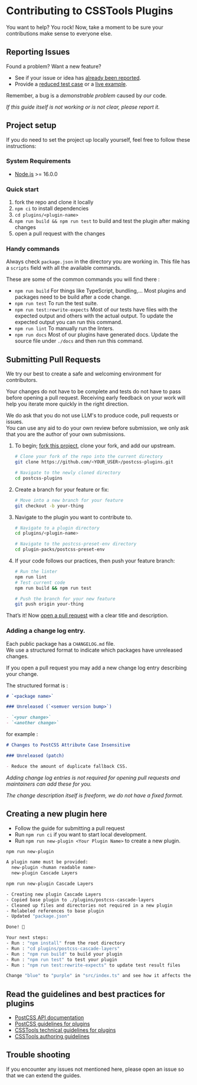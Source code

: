 # Contributing to CSSTools Plugins

You want to help? You rock! Now, take a moment to be sure your contributions
make sense to everyone else.

## Reporting Issues

Found a problem? Want a new feature?

- See if your issue or idea has [already been reported].
- Provide a [reduced test case] or a [live example].

Remember, a bug is a _demonstrable problem_ caused by _our_ code.

_If this guide itself is not working or is not clear, please report it._

## Project setup

If you do need to set the project up locally yourself, feel free to follow these
instructions:

### System Requirements

- [Node.js](https://nodejs.org/) >= 16.0.0

### Quick start

1. fork the repo and clone it locally
2. `npm ci` to install dependencies
3. `cd plugins/<plugin-name>`
4. `npm run build && npm run test` to build and test the plugin after making changes
5. open a pull request with the changes

### Handy commands

Always check `package.json` in the directory you are working in.
This file has a `scripts` field with all the available commands.

These are some of the common commands you will find there :
- `npm run build` For things like TypeScript, bundling,... Most plugins and packages need to be build after a code change.
- `npm run test` To run the test suite.
- `npm run test:rewrite-expects` Most of our tests have files with the expected output and others with the actual output. To update the expected output you can run this command.
- `npm run lint` To manually run the linters.
- `npm run docs` Most of our plugins have generated docs. Update the source file under `./docs` and then run this command.

## Submitting Pull Requests

We try our best to create a safe and welcoming environment for contributors.

Your changes do not have to be complete and tests do not have to pass before opening a pull request.
Receiving early feedback on your work will help you iterate more quickly in the right direction.

We do ask that you do not use LLM's to produce code, pull requests or issues.  
You can use any aid to do your own review before submission, we only ask that you are the author of your own submissions.

1. To begin; [fork this project], clone your fork, and add our upstream.
   ```bash
   # Clone your fork of the repo into the current directory
   git clone https://github.com/<YOUR_USER>/postcss-plugins.git

   # Navigate to the newly cloned directory
   cd postcss-plugins
   ```

2. Create a branch for your feature or fix:
   ```bash
   # Move into a new branch for your feature
   git checkout -b your-thing
   ```

3. Navigate to the plugin you want to contribute to.
   ```bash
   # Navigate to a plugin directory
   cd plugins/<plugin-name>
   ```
   ```bash
   # Navigate to the postcss-preset-env directory
   cd plugin-packs/postcss-preset-env
   ```

4. If your code follows our practices, then push your feature branch:
   ```bash
   # Run the linter
   npm run lint
   # Test current code
   npm run build && npm run test
   ```
   ```bash
   # Push the branch for your new feature
   git push origin your-thing
   ```

That’s it! Now [open a pull request] with a clear title and description.

### Adding a change log entry.

Each public package has a `CHANGELOG.md` file.  
We use a structured format to indicate which packages have unreleased changes.

If you open a pull request you may add a new change log entry describing your change.

The structured format is :

```md
# `<package name>`

### Unreleased (`<semver version bump>`)

- `<your change>`
- `<another change>`
```

for example :

```md
# Changes to PostCSS Attribute Case Insensitive

### Unreleased (patch)

- Reduce the amount of duplicate fallback CSS.
```

_Adding change log entries is not required for opening pull requests and maintainers can add these for you._

_The change description itself is freeform, we do not have a fixed format._

## Creating a new plugin here

- Follow the guide for submitting a pull request
- Run `npm run ci` if you want to start local development.
- Run `npm run new-plugin <Your Plugin Name>` to create a new plugin.

```bash
npm run new-plugin

A plugin name must be provided:
  new-plugin <human readable name>
  new-plugin Cascade Layers
```

```bash
npm run new-plugin Cascade Layers

- Creating new plugin Cascade Layers
- Copied base plugin to ./plugins/postcss-cascade-layers
- Cleaned up files and directories not required in a new plugin
- Relabeled references to base plugin
- Updated "package.json"

Done! 🎉

Your next steps:
- Run : "npm install" from the root directory
- Run : "cd plugins/postcss-cascade-layers"
- Run : "npm run build" to build your plugin
- Run : "npm run test" to test your plugin
- Run : "npm run test:rewrite-expects" to update test result files

Change "blue" to "purple" in "src/index.ts" and see how it affects the test outcome
```

## Read the guidelines and best practices for plugins

- [PostCSS API documentation](https://postcss.org/api/)
- [PostCSS guidelines for plugins](https://github.com/postcss/postcss/blob/main/docs/guidelines/plugin.md)
- [CSSTools technical guidelines for plugins](https://github.com/csstools/postcss-plugins/wiki/Plugin-best-practices)
- [CSSTools authoring guidelines](https://github.com/csstools/postcss-plugins/blob/main/AUTHORING_GUIDELINES.md)

## Trouble shooting

If you encounter any issues not mentioned here, please open an issue so that we can extend the guides.

[already been reported]: https://github.com/csstools/postcss-plugins/issues
[fork this project]:     https://github.com/csstools/postcss-plugins/fork
[live example]:          https://preset-env.cssdb.org/playground/
[open a pull request]:   https://help.github.com/articles/using-pull-requests/
[reduced test case]:     https://css-tricks.com/reduced-test-cases/
